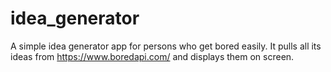 # idea_generator

A simple idea generator app for persons who get bored easily. It pulls all its ideas from
https://www.boredapi.com/ and displays them on screen.

